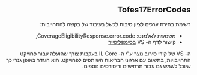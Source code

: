 <div dir="rtl" markdown="1">

## Tofes17ErrorCodes


רשימת בחירת ערכים לציון סיבות לכשל בעיבוד של בקשה להתחייבות:
* משמשת לאלמנט: CoverageEligibilityResponse.error.code, 
* קישור לדף ה- VS [בסימפליפייר](https://simplifier.net/ilcore/tofes17-error-codes)

ה- VS של קודי סירוב נוצר ע"י ה- IL Core בעקבות צורך שהועלה עבור פרוייקט התחייבויות, בתיאום עם ארגוני הבריאות השותפים לפרוייקט.
הוא הוגדר באופן גנרי כך שיוכל לשמש גם עבור תרחישים וריסורסים נוספים.

</div>

